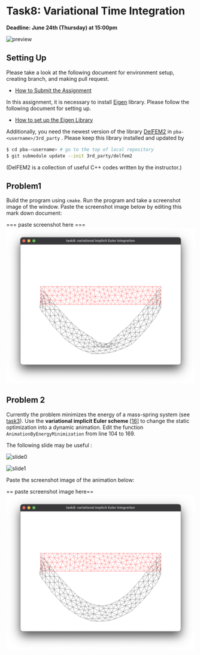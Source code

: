 # Task8: Variational Time Integration 

**Deadline: June 24th (Thursday) at 15:00pm**

![preview](preview.png)

## Setting Up

Please take a look at the following document for environment setup, creating branch, and making pull request.

- [How to Submit the Assignment](../doc/submit.md)

In this assignment, it is necessary to install [Eigen](https://eigen.tuxfamily.org/index.php?title=Main_Page) library. Please follow the following document for setting up.    

- [How to set up the Eigen Library](../doc/setup_eigen.md)  


Additionally, you need the newest version of the library [DelFEM2](https://github.com/nobuyuki83/delfem2) in `pba-<username>/3rd_party` . Please keep this library installed and updated by 

```bash
$ cd pba-<username> # go to the top of local repository
$ git submodule update --init 3rd_party/delfem2
```

(DelFEM2 is a collection of useful C++ codes written by the instructor.)



## Problem1

Build the program using `cmake`. Run the program and take a screenshot image of the window. Paste the screenshot image below by editing this mark down document:

=== paste screenshot here ===
![task8_P1_answer](task8_P1_answer.png)




## Problem 2

Currently the problem minimizes the energy of a mass-spring system (see [task3](../task3)). Use the **variational implicit Euler scheme** [[16]](http://www.nobuyuki-umetani.com/scribble/variational_integration.pdf) to change the static optimization into a dynamic animation. Edit the function `AnimationByEnergyMinimization`  from line 104 to 169.

The following slide may be useful :

![slide0](slide0.png)

![slide1](slide1.png)



Paste the screenshot image of the animation below:

== paste screenshot image here==
![task8_P2_answer](task8_P2_answer.png)



